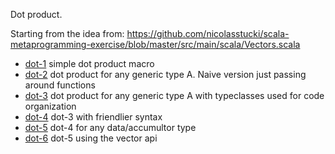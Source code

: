 Dot product.

Starting from the idea from: https://github.com/nicolasstucki/scala-metaprogramming-exercise/blob/master/src/main/scala/Vectors.scala

  * [dot-1](dot-1) simple dot product macro
  * [dot-2](dot-2) dot product for any generic type A. Naive version just
    passing around functions
  * [dot-3](dot-3) dot product for any generic type A with typeclasses used for
    code organization
  * [dot-4](dot-3) dot-3 with friendlier syntax
  * [dot-5](dot-5) dot-4 for any data/accumultor type
  * [dot-6](dot-6) dot-5 using the vector api
